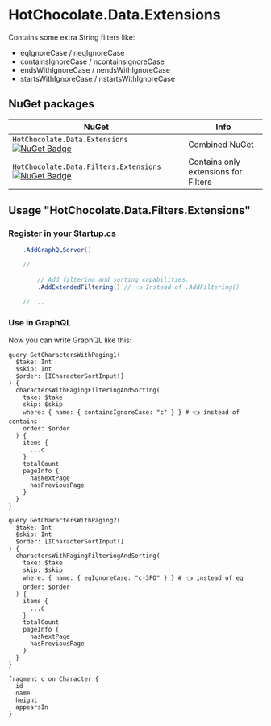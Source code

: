 # HotChocolate.Data.Extensions

Contains some extra String filters like:
- eqIgnoreCase / neqIgnoreCase
- containsIgnoreCase / ncontainsIgnoreCase
- endsWithIgnoreCase / nendsWithIgnoreCase
- startsWithIgnoreCase / nstartsWithIgnoreCase

## NuGet packages

| NuGet | Info |
| - | - |
| `HotChocolate.Data.Extensions` [![NuGet Badge](https://buildstats.info/nuget/HotChocolate.Data.Extensions)](https://www.nuget.org/packages/HotChocolate.Data.Extensions) | Combined NuGet
| `HotChocolate.Data.Filters.Extensions` [![NuGet Badge](https://buildstats.info/nuget/HotChocolate.Data.Filters.Extensions)](https://www.nuget.org/packages/HotChocolate.Data.Filters.Extensions) | Contains only extensions for Filters

## Usage "HotChocolate.Data.Filters.Extensions"

### Register in your Startup.cs

``` c#
    .AddGraphQLServer()

    // ...
           
        // Add filtering and sorting capabilities.
        .AddExtendedFiltering() // 👈 Instead of .AddFiltering()

    // ...
```

### Use in GraphQL

Now you can write GraphQL like this:

``` gql
query GetCharactersWithPaging1(
  $take: Int
  $skip: Int
  $order: [ICharacterSortInput!]
) {
  charactersWithPagingFilteringAndSorting(
    take: $take
    skip: $skip
    where: { name: { containsIgnoreCase: "c" } } # 👈 instead of contains
    order: $order
  ) {
    items {
      ...c
    }
    totalCount
    pageInfo {
      hasNextPage
      hasPreviousPage
    }
  }
}

query GetCharactersWithPaging2(
  $take: Int
  $skip: Int
  $order: [ICharacterSortInput!]
) {
  charactersWithPagingFilteringAndSorting(
    take: $take
    skip: $skip
    where: { name: { eqIgnoreCase: "c-3PO" } } # 👈 instead of eq
    order: $order
  ) {
    items {
      ...c
    }
    totalCount
    pageInfo {
      hasNextPage
      hasPreviousPage
    }
  }
}

fragment c on Character {
  id
  name
  height
  appearsIn
}
```
